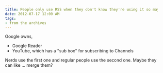 ```yaml
---
title: People only use RSS when they don't know they're using it so maybe the 'sub box' is its future
date: 2012-07-17 12:00 AM
tags:
- from the archives
---
```


Google owns,

* Google Reader
* YouTube, which has a "sub box" for subscribing to Channels

Nerds use the first one and regular people use the second one. Maybe they can like ... merge them?
